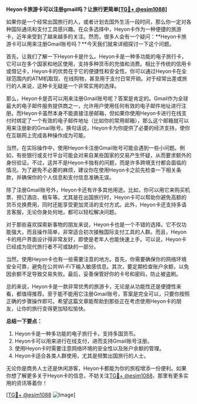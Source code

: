 **Heyon卡旅游卡可以注册gmail吗？让旅行更简单[[TG💪+ @esim1088](https://t.me/s/esim1088)]**

如果你是一个经常出国旅行的人，或者计划去国外生活一段时间，那么你一定对各种国际通讯和支付工具感兴趣。在众多选择中，Heyon卡作为一种便捷的旅游卡，近年来受到了越来越多的关注。然而，很多人会有一个疑问：**Heyon卡旅游卡可以用来注册Gmail账号吗？**今天我们就来详细探讨一下这个问题。

首先，让我们了解一下Heyon卡是什么。Heyon卡是一种多功能的电子旅行卡，它可以在多个国家和地区使用，支持多种货币的充值和消费。相比于传统的信用卡或借记卡，Heyon卡的优势在于它的便捷性和安全性。你可以通过Heyon卡在全球范围内的ATM机取现、在线购物，甚至用于支付日常开销。对于经常出差或旅行的人来说，这种卡无疑是一个非常实用的选择。

那么，Heyon卡是否可以用来注册Gmail账号呢？答案是肯定的。Gmail作为全球最大的电子邮件服务提供商之一，允许用户使用任何有效的电子邮件地址进行注册。而Heyon卡虽然本身不能直接注册邮箱，但如果你使用Heyon卡进行在线支付时绑定了一个有效的电子邮件地址（比如你的常用邮箱），那么这个邮箱就可以用来注册新的Gmail账号。换句话说，Heyon卡为你提供了必要的经济支持，使你在互联网上完成各种操作成为可能。

当然，在实际操作中，使用Heyon卡注册Gmail账号可能会遇到一些小问题。例如，有些银行或支付平台可能会对来自某些国家的交易产生怀疑，从而要求额外的身份验证。不过，这并不是Heyon卡独有的问题，而是许多跨境支付都会面临的情况。为了避免不必要的麻烦，建议你在使用Heyon卡之前先检查一下相关条款，并确保你的个人信息和支付信息准确无误。

除了注册Gmail账号外，Heyon卡还有许多其他用途。比如，你可以用它来购买机票、预订酒店、租车等。尤其是在出国旅行时，Heyon卡可以帮助你避免高额的货币兑换费用，同时还能享受更加灵活的支付方式。此外，Heyon卡还支持多语言客服，无论你身处何地，都可以轻松解决问题。

对于那些喜欢探索新事物的朋友来说，Heyon卡也是一个不错的选择。它不仅功能强大，而且操作简单，非常适合初次接触国际支付工具的人群。而且，Heyon卡的用户界面设计得非常友好，即使是老年人也能快速上手。可以说，Heyon卡已经成为现代旅行者不可或缺的一部分。

当然，使用Heyon卡也有一些需要注意的地方。首先，你需要确保你的网络环境安全可靠，避免在公共Wi-Fi下输入敏感信息。其次，要定期检查账户余额，以免因余额不足导致交易失败。最后，妥善保管好你的卡号和密码，防止被盗刷。

总的来说，Heyon卡是一款非常优秀的旅游卡，无论是从功能性还是便捷性来看，都值得推荐。至于能不能用它注册Gmail账号，答案是完全可以，只要你按照正确的步骤操作即可。希望这篇文章能帮助到那些正在考虑使用Heyon卡的朋友，让你的旅行变得更加轻松愉快。

**总结一下要点：**
1. Heyon卡是一种多功能的电子旅行卡，支持多国货币。
2. Heyon卡可以用来进行在线支付，进而支持Gmail账号注册。
3. 使用Heyon卡时需要注意网络环境的安全性以及账户余额的管理。
4. Heyon卡适合各类人群使用，尤其是频繁出国旅行的人士。

无论你是商务人士还是休闲游客，Heyon卡都能为你的旅程增添一份便利。如果你想了解更多关于Heyon卡的信息，不妨关注[TG💪+ @esim1088](https://t.me/s/esim1088)，那里有更多实用的资讯等着你！

[[TG💪+ @esim1088](https://t.me/s/esim1088) ![Image](https://i.postimg.cc/4NQfJmqS/Snipaste-2025-05-13-00-14-12.png)]